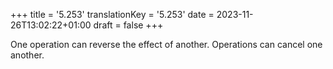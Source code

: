 +++
title = '5.253'
translationKey = '5.253'
date = 2023-11-26T13:02:22+01:00
draft = false
+++

One operation can reverse the effect of another. Operations can cancel one another.
